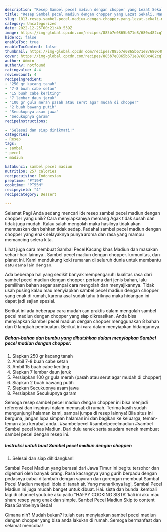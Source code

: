 ```yaml
---
description: "Resep Sambel pecel madiun dengan chopper yang Lezat Sekali, Mantap"
title: "Resep Sambel pecel madiun dengan chopper yang Lezat Sekali, Mantap"
slug: 1013-resep-sambel-pecel-madiun-dengan-chopper-yang-lezat-sekali-mantap
category: Uncategorized
date: 2022-12-25T00:21:40.539Z
image: https://img-global.cpcdn.com/recipes/885b7e0865b671e8/680x482cq70/sambel-pecel-madiun-dengan-chopper-foto-resep-utama.jpg
hideToc: false
enableToc: true
enableTocContent: false
thumbnail: https://img-global.cpcdn.com/recipes/885b7e0865b671e8/680x482cq70/sambel-pecel-madiun-dengan-chopper-foto-resep-utama.jpg
cover: https://img-global.cpcdn.com/recipes/885b7e0865b671e8/680x482cq70/sambel-pecel-madiun-dengan-chopper-foto-resep-utama.jpg
author: Admin
authorAv: notfound
ratingvalue: 4.4
reviewcount: 4
recipeingredient:
- "250 gr kacang tanah"
- "7-8 buah cabe setan"
- "15 buah cabe keriting"
- "7 lembar daun jeruk"
- "100 gr gula merah pasah atau serut agar mudah di chopper"
- "2 buah bawang putih"
- "Secukupnya asam jawa"
- "Secukupnya garam"
recipeinstructions:

- "Selesai dan siap dinikmati!"
categories:
- Resep
tags:
- sambel
- pecel
- madiun

katakunci: sambel pecel madiun 
nutrition: 257 calories
recipecuisine: Indonesian
preptime: "PT19M"
cooktime: "PT55M"
recipeyield: "4"
recipecategory: Dessert

---
```



Selamat Pagi Anda sedang mencari ide resep sambel pecel madiun dengan chopper yang unik? Cara menyiapkannya memang Agak tidak susah dan tidak juga mudah. Kalau salah mengolah maka hasilnya tidak akan memuaskan dan bahkan tidak sedap. Padahal sambel pecel madiun dengan chopper yang enak selayaknya punya aroma dan rasa yang mampu memancing selera kita.


Lihat juga cara membuat Sambal Pecel Kacang khas Madiun dan masakan sehari-hari lainnya.. Sambel pecel madiun dengan chopper. komunitas, dan planet ini. Kami mendukung koki rumahan di seluruh dunia untuk membantu satu sama lain dengan.

Ada beberapa hal yang sedikit banyak mempengaruhi kualitas rasa dari sambel pecel madiun dengan chopper, pertama dari jenis bahan, lalu pemilihan bahan segar sampai cara mengolah dan menyajikannya. Tidak usah pusing kalau mau menyiapkan sambel pecel madiun dengan chopper yang enak di rumah, karena asal sudah tahu triknya maka hidangan ini dapat jadi sajian spesial.


Berikut ini ada beberapa cara mudah dan praktis dalam mengolah sambel pecel madiun dengan chopper yang siap dikreasikan. Anda bisa menyiapkan Sambel pecel madiun dengan chopper menggunakan 8 bahan dan 0 langkah pembuatan. Berikut ini cara dalam menyiapkan hidangannya.

<!--inarticleads1-->

##### Bahan-bahan dan bumbu yang dibutuhkan dalam menyiapkan Sambel pecel madiun dengan chopper:

1. Siapkan 250 gr kacang tanah
1. Ambil 7-8 buah cabe setan
1. Ambil 15 buah cabe keriting
1. Siapkan 7 lembar daun jeruk
1. Persiapkan 100 gr gula merah (pasah atau serut agar mudah di chopper)
1. Siapkan 2 buah bawang putih
1. Siapkan Secukupnya asam jawa
1. Persiapkan Secukupnya garam


Semoga resep sambel pecel madiun dengan chopper ini bisa menjadi referensi dan inspirasi dalam memasak di rumah. Terima kasih sudah mengunjungi halaman kami, sampai jumpa di resep lainnya! Bila situs ini berguna, jangan lupa simpan halaman ini dan bagikan ke keluarga, teman-teman atau kerabat anda.. #sambelpecel #sambelpecelmadiun #sambel Sambel pecel khas Madiun. Dari dulu nenek serta saudara nenek membuat sambel pecel dengan resep ini. 

<!--inarticleads2-->

##### Instruksi untuk buat Sambel pecel madiun dengan chopper:


1. Selesai dan siap dihidangkan!

Sambal Pecel Madiun yang berasal dari Jawa Timur ini begitu tersohor dan digemari oleh banyak orang. Rasa kacangnya yang gurih berpadu dengan pedasnya cabai ditambah dengan sayuran dan gorengan membuat Sambal Pecel Madiun menjadi idola di tanah air. Yang menariknya lagi, Sambal Pecel Madiun ini juga mudah banget untuk dibuat. Hai. sista dan bunda .kembali lagi di channel youtube aku yaitu &#34;HAPPY COOKING SISTA&#39;&#39;kali ini aku mau share resep yang enak dan simple. Sambel Pecel Madiun Skip to content Rasa Sambelnya Beda! 

Gimana nih? Mudah bukan? Itulah cara menyiapkan sambel pecel madiun dengan chopper yang bisa anda lakukan di rumah. Semoga bermanfaat dan selamat mencoba!
